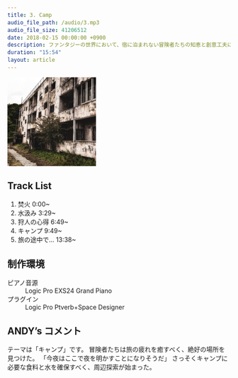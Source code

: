 ```yaml
---
title: 3. Camp
audio_file_path: /audio/3.mp3
audio_file_size: 41206512
date: 2018-02-15 00:00:00 +0900
description: ファンタジーの世界において、宿に泊まれない冒険者たちの知恵と創意工夫には頭が下がりますね。
duration: "15:54"
layout: article
---
```


<img src="/images/jackets/ep2.jpg" width="200">

## Track List

1. 焚火 0:00~
2. 水汲み 3:29~
3. 狩人の心得 6:49~
4. キャンプ 9:49~
5. 旅の途中で... 13:38~

## 制作環境

<dl>
  <dt>ピアノ音源</dt>
  <dd>Logic Pro EXS24 Grand Piano</dd>
  <dt>プラグイン</dt>
  <dd>Logic Pro Ptverb+Space Designer</dd>
</dl>

## ANDY’s コメント

テーマは「キャンプ」です。
冒険者たちは旅の疲れを癒すべく、絶好の場所を見つけた。
「今夜はここで夜を明かすことになりそうだ」
さっそくキャンプに必要な食料と水を確保すべく、周辺探索が始まった。
